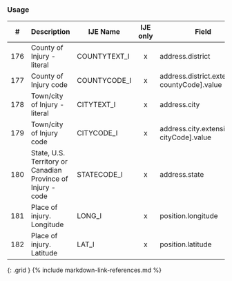 ### Usage


| **#** |  **Description**   |  **IJE Name**   | IJE only |  **Field**  |  **Type**  | **Value Set**  |
| :---------: | ------------- | ------------ | :----------: |---------- | -------- | -------- |
| 176 | County of Injury - literal | COUNTYTEXT_I| x|address.district | string |  | 
| 177 | County of Injury code | COUNTYCODE_I| x|address.district.extension[ countyCode].value | integer | see [CountyCodes] | 
| 178 | Town/city of Injury - literal | CITYTEXT_I| x|address.city | string |  | 
| 179 | Town/city of Injury code | CITYCODE_I| x|address.city.extension[ cityCode].value | integer | see [CityCodes] | 
| 180 | State, U.S. Territory or Canadian Province of Injury - code | STATECODE_I| x|address.state | string | [StatesTerritoriesProvincesVS] | 
| 181 | Place of injury. Longitude | LONG_I| x|position.longitude | float |  | 
| 182 | Place of injury. Latitude | LAT_I| x|position.latitude | float |  | 
{: .grid }
{% include markdown-link-references.md %}
